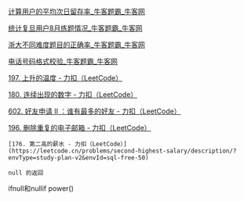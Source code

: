 [计算用户的平均次日留存率_牛客题霸_牛客网](https://www.nowcoder.com/practice/126083961ae0415fbde061d7ebbde453?tpId=199&tqId=1975681&sourceUrl=https%3A%2F%2Fwww.nowcoder.com%2Fexam%2Foj%3FquestionJobId%3D10%26subTabName%3Donline_coding_page)

[统计复旦用户8月练题情况_牛客题霸_牛客网](https://www.nowcoder.com/practice/53235096538a456b9220fce120c062b3?tpId=199&tqId=1980673&sourceUrl=https%3A%2F%2Fwww.nowcoder.com%2Fexam%2Foj%3FquestionJobId%3D10%26subTabName%3Donline_coding_page)

[浙大不同难度题目的正确率_牛客题霸_牛客网](https://www.nowcoder.com/practice/d8a4f7b1ded04948b5435a45f03ead8c?tpId=199&tqId=1980674&sourceUrl=https%3A%2F%2Fwww.nowcoder.com%2Fexam%2Foj%3FquestionJobId%3D10%26subTabName%3Donline_coding_page)

[电话号码格式校验_牛客题霸_牛客网](https://www.nowcoder.com/practice/2c2453e909c04c29a04c11e9d6b2c769?tpId=199&tqId=11211983&sourceUrl=https%3A%2F%2Fwww.nowcoder.com%2Fexam%2Foj%3FquestionJobId%3D10%26subTabName%3Donline_coding_page)

[197. 上升的温度 - 力扣（LeetCode）](https://leetcode.cn/problems/rising-temperature/submissions/667407601/?envType=study-plan-v2&envId=sql-free-50)

[180. 连续出现的数字 - 力扣（LeetCode）](https://leetcode.cn/problems/consecutive-numbers/submissions/668647856/?envType=study-plan-v2&envId=sql-free-50)

[602. 好友申请 II ：谁有最多的好友 - 力扣（LeetCode）](https://leetcode.cn/problems/friend-requests-ii-who-has-the-most-friends/description/?envType=study-plan-v2&envId=sql-free-50)

[196. 删除重复的电子邮箱 - 力扣（LeetCode）](https://leetcode.cn/problems/delete-duplicate-emails/?envType=study-plan-v2&envId=sql-free-50)

```
[176. 第二高的薪水 - 力扣（LeetCode）](https://leetcode.cn/problems/second-highest-salary/description/?envType=study-plan-v2&envId=sql-free-50)

null 的返回
```
ifnull和nullif
power()
<!--stackedit_data:
eyJoaXN0b3J5IjpbMjMyOTA4NzU5LC0xMzQ5MzgyODk0LC0zND
I4NzE0OTQsLTExMDYzNjk0MjIsMTA1MTM1MTI5MCw1NDQxNjY1
OTgsMTI4OTI2MzgxOV19
-->